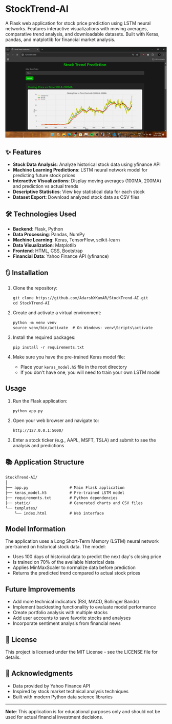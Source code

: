 # StockTrend-AI

A Flask web application for stock price prediction using LSTM neural networks. Features interactive visualizations with moving averages, comparative trend analysis, and downloadable datasets. Built with Keras, pandas, and matplotlib for financial market analysis.

![Stock Prediction Demo](https://github.com/AdarshXKumAR/StockTrend-AI/blob/main/demo.png)

## ✨ Features

- **Stock Data Analysis**: Analyze historical stock data using yfinance API
- **Machine Learning Predictions**: LSTM neural network model for predicting future stock prices
- **Interactive Visualizations**: Display moving averages (100MA, 200MA) and prediction vs actual trends
- **Descriptive Statistics**: View key statistical data for each stock
- **Dataset Export**: Download analyzed stock data as CSV files

## 🛠️ Technologies Used

- **Backend**: Flask, Python
- **Data Processing**: Pandas, NumPy
- **Machine Learning**: Keras, TensorFlow, scikit-learn
- **Data Visualization**: Matplotlib
- **Frontend**: HTML, CSS, Bootstrap
- **Financial Data**: Yahoo Finance API (yfinance)

## 🔃 Installation

1. Clone the repository:
   ```
   git clone https://github.com/AdarshXKumAR/StockTrend-AI.git
   cd StockTrend-AI
   ```

2. Create and activate a virtual environment:
   ```
   python -m venv venv
   source venv/bin/activate  # On Windows: venv\Scripts\activate
   ```

3. Install the required packages:
   ```
   pip install -r requirements.txt
   ```

4. Make sure you have the pre-trained Keras model file:
   - Place your `keras_model.h5` file in the root directory
   - If you don't have one, you will need to train your own LSTM model

## Usage

1. Run the Flask application:
   ```
   python app.py
   ```

2. Open your web browser and navigate to:
   ```
   http://127.0.0.1:5000/
   ```

3. Enter a stock ticker (e.g., AAPL, MSFT, TSLA) and submit to see the analysis and predictions

## 📚 Application Structure

```
StockTrend-AI/
│
├── app.py                  # Main Flask application
├── keras_model.h5          # Pre-trained LSTM model
├── requirements.txt        # Python dependencies
├── static/                 # Generated charts and CSV files
└── templates/
    └── index.html          # Web interface
```

## Model Information

The application uses a Long Short-Term Memory (LSTM) neural network pre-trained on historical stock data. The model:

- Uses 100 days of historical data to predict the next day's closing price
- Is trained on 70% of the available historical data
- Applies MinMaxScaler to normalize data before prediction
- Returns the predicted trend compared to actual stock prices

## Future Improvements

- Add more technical indicators (RSI, MACD, Bollinger Bands)
- Implement backtesting functionality to evaluate model performance
- Create portfolio analysis with multiple stocks
- Add user accounts to save favorite stocks and analyses
- Incorporate sentiment analysis from financial news

## 📝 License

This project is licensed under the MIT License - see the LICENSE file for details.

## 🙏 Acknowledgments

- Data provided by Yahoo Finance API
- Inspired by stock market technical analysis techniques
- Built with modern Python data science libraries

---

**Note**: This application is for educational purposes only and should not be used for actual financial investment decisions.
